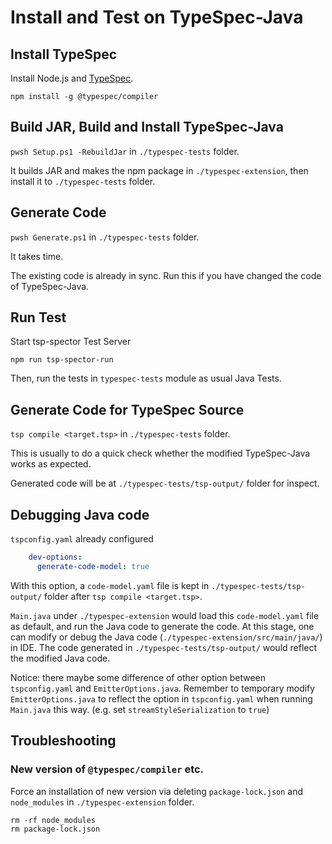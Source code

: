 # Install and Test on TypeSpec-Java

## Install TypeSpec

Install Node.js and [TypeSpec](https://github.com/microsoft/typespec/).

```shell
npm install -g @typespec/compiler
```

## Build JAR, Build and Install TypeSpec-Java

`pwsh Setup.ps1 -RebuildJar` in `./typespec-tests` folder.

It builds JAR and makes the npm package in `./typespec-extension`, then install it to `./typespec-tests` folder.

## Generate Code

`pwsh Generate.ps1` in `./typespec-tests` folder.

It takes time.

The existing code is already in sync. Run this if you have changed the code of TypeSpec-Java.

## Run Test

Start tsp-spector Test Server

`npm run tsp-spector-run`

Then, run the tests in `typespec-tests` module as usual Java Tests.

## Generate Code for TypeSpec Source

`tsp compile <target.tsp>` in `./typespec-tests` folder.

This is usually to do a quick check whether the modified TypeSpec-Java works as expected.

Generated code will be at `./typespec-tests/tsp-output/` folder for inspect.

## Debugging Java code

`tspconfig.yaml` already configured
```yaml
    dev-options:
      generate-code-model: true
```

With this option, a `code-model.yaml` file is kept in `./typespec-tests/tsp-output/` folder after `tsp compile <target.tsp>`.

`Main.java` under `./typespec-extension` would load this `code-model.yaml` file as default, and run the Java code to generate the code.
At this stage, one can modify or debug the Java code (`./typespec-extension/src/main/java/`) in IDE. The code generated in `./typespec-tests/tsp-output/` would reflect the modified Java code.

Notice: there maybe some difference of other option between `tspconfig.yaml` and `EmitterOptions.java`. Remember to temporary modify `EmitterOptions.java` to reflect the option in `tspconfig.yaml` when running `Main.java` this way. (e.g. set `streamStyleSerialization` to `true`)

## Troubleshooting

### New version of `@typespec/compiler` etc.

Force an installation of new version via deleting `package-lock.json` and `node_modules` in `./typespec-extension` folder.

```shell
rm -rf node_modules
rm package-lock.json
```
